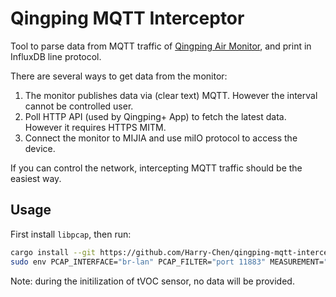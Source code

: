 # Qingping MQTT Interceptor

Tool to parse data from MQTT traffic of [Qingping Air Monitor](https://www.qingping.co/air-monitor/overview), and print in InfluxDB line protocol.

There are several ways to get data from the monitor:

1. The monitor publishes data via (clear text) MQTT. However the interval cannot be controlled user.
2. Poll HTTP API (used by Qingping+ App) to fetch the latest data. However it requires HTTPS MITM.
3. Connect the monitor to MIJIA and use miIO protocol to access the device.

If you can control the network, intercepting MQTT traffic should be the easiest way.

## Usage

First install `libpcap`, then run:

```bash
cargo install --git https://github.com/Harry-Chen/qingping-mqtt-interceptor.git
sudo env PCAP_INTERFACE="br-lan" PCAP_FILTER="port 11883" MEASUREMENT="qingping" qingping-mqtt-interceptor
```

Note: during the initilization of tVOC sensor, no data will be provided.
